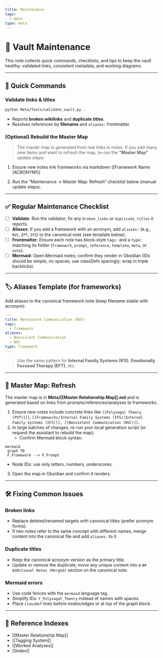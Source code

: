 ```yaml
---
title: Maintenance
tags:
  - meta
type: meta
---
```


<!-- @format -->

# 🧰 Vault Maintenance

This note collects quick commands, checklists, and tips to keep the vault healthy: validated links, consistent metadata, and working diagrams.

---

## 🚀 Quick Commands

### Validate links & titles

```bash
python Meta/Tools/validate_vault.py .
```

- Reports **broken wikilinks** and **duplicate titles**.
- Resolves references by **filename** and `aliases:` frontmatter.

### (Optional) Rebuild the Master Map

> The master map is generated from real links in notes. If you add many new items and want to refresh the map, re-run the **“Master Map”** update steps:

1. Ensure new notes link frameworks via markdown [[Framework Name (ACRONYM)]]

2. Run the “Maintenance → Master Map: Refresh” checklist below (manual update steps).

---

## ✅ Regular Maintenance Checklist

- [ ] **Validate**: Run the validator; fix any `broken_links` or `duplicate_titles` it reports.
- [ ] **Aliases**: If you add a framework with an acronym, add `aliases:` (e.g., `NVC`, `EFT`, `IFS`) to the canonical note (see template below).
- [ ] **Frontmatter**: Ensure each note has block-style `tags:` and a `type:` matching its folder (`framework`, `prompt`, `reference`, `template`, `meta`, or `note`).
- [ ] **Mermaid**: Open Mermaid notes; confirm they render in Obsidian (IDs should be simple, no spaces; use classDefs sparingly; wrap in triple backticks).

---

## 🏷 Aliases Template (for frameworks)

Add aliases to the canonical framework note (keep filename stable with acronym):

```yaml
---
title: Nonviolent Communication (NVC)
tags:
  - framework
aliases:
  - Nonviolent Communication
  - NVC
type: framework
---
```

> Use the same pattern for **Internal Family Systems (IFS)**, **Emotionally Focused Therapy (EFT)**, etc.

---

## 🧩 Master Map: Refresh

The master map is in **Meta/[[Master Relationship Map]].md** and is generated based on links from prompts/references/analyses to frameworks.

1. Ensure new notes include concrete links like `[[Polyvagal Theory (PVT)]]]`, `[[Frameworks/Internal Family Systems (IFS)|Internal Family Systems (IFS)]], [[Nonviolent Communication (NVC)]]`.
2. In large batches of changes, re-run your local generation script (or request the assistant to rebuild the map):
   - Confirm Mermaid block syntax:
```
mermaid
 graph TD
 F_Framework --> P_Prompt
````
   - Node IDs: use only letters, numbers, underscores.
3. Open the map in Obsidian and confirm it renders.

---

## 🛠 Fixing Common Issues

### Broken links
- Replace deleted/renamed targets with canonical titles (prefer acronym forms).
- If two notes refer to the same concept with different names, merge content into the canonical file and add `aliases:` to it.

### Duplicate titles
- Keep the canonical acronym version as the primary title.
- Update or remove the duplicate; move any unique content into a `## Additional Notes (Merged)` section on the canonical note.

### Mermaid errors
- Use code fences with the `mermaid` language tag.
- Simplify IDs: `F_Polyvagal_Theory` instead of names with spaces.
- Place `classDef` lines before nodes/edges or at top of the graph block.

---

## 📎 Reference Indexes
- [[Master Relationship Map]]
- [[Tagging System]]
- [[Worked Analyses]]
- [[Index]]